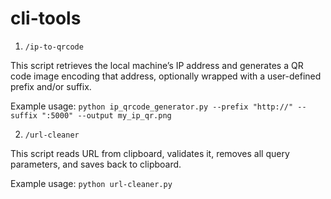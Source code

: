 # cli-tools

1. `/ip-to-qrcode`

This script retrieves the local machine’s IP address and generates a QR code image encoding that address,
optionally wrapped with a user-defined prefix and/or suffix.

Example usage:
`python ip_qrcode_generator.py --prefix "http://" --suffix ":5000" --output my_ip_qr.png`


2. `/url-cleaner`

This script reads URL from clipboard, validates it, removes all query parameters, and saves back to clipboard.

Example usage:
`python url-cleaner.py`


